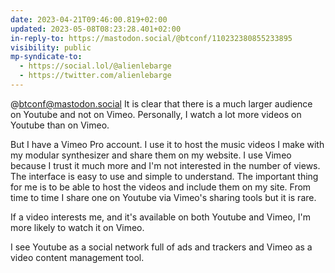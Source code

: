 ```yaml
---
date: 2023-04-21T09:46:00.819+02:00
updated: 2023-05-08T08:23:28.401+02:00
in-reply-to: https://mastodon.social/@btconf/110232380855233895
visibility: public
mp-syndicate-to:
  - https://social.lol/@alienlebarge
  - https://twitter.com/alienlebarge
---
```

@btconf@mastodon.social It is clear that there is a much larger audience on Youtube and not on Vimeo. Personally, I watch a lot more videos on Youtube than on Vimeo.

But I have a Vimeo Pro account. I use it to host the music videos I make with my modular synthesizer and share them on my website. I use Vimeo because I trust it much more and I'm not interested in the number of views. The interface is easy to use and simple to understand. The important thing for me is to be able to host the videos and include them on my site. From time to time I share one on Youtube via Vimeo's sharing tools but it is rare.

If a video interests me, and it's available on both Youtube and Vimeo, I'm more likely to watch it on Vimeo.

I see Youtube as a social network full of ads and trackers and Vimeo as a video content management tool.
